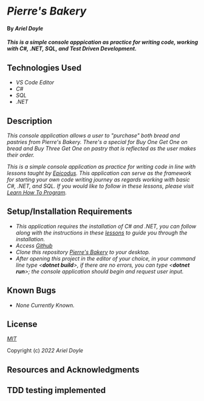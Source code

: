 # _Pierre's Bakery_

#### By _**Ariel Doyle**_

#### _This is a simple console apppication as practice for writing code, working with C#, .NET, SQL, and Test Driven Development._

## Technologies Used

- _VS Code Editor_
- _C#_
- _SQL_
- _.NET_

## Description

_This console application allows a user to "purchase" both bread and pastries from Pierre's Bakery. There's a special for Buy One Get One on bread and Buy Three Get One on pastry that is reflected as the user makes their order._

_This is a simple console application as practice for writing code in line with lessons taught by [Epicodus](https://www.epicodus.com). This application can serve as the framework for starting your own code writing journey as regards working with basic C#, .NET, and SQL. If you would like to follow in these lessons, please visit [Learn How To Program](https://www.learnhowtoprogram.com/c-and-net)._

## Setup/Installation Requirements

- _This application requires the installation of C# and .NET, you can follow along with the instructions in these [lessons](https://www.learnhowtoprogram.com/c-and-net-part-time/getting-started-with-c) to guide you through the installation._
- _Access [Github](https://github.com/)_
- _Clone this repository [Pierre's Bakery](https://github.com/Ariel-Doyle/PierresBakery) to your desktop._
- _After opening this project in the editor of your choice, in your command line type <**dotnet build**>, if there are no errors, you can type <**dotnet run**>; the console application should begin and request user input._

## Known Bugs

- _None Currently Known._

## License

_[MIT](https://choosealicense.com/licenses/mit/)_

Copyright (c) _2022_ _Ariel Doyle_ 

## Resources and Acknowledgments

## TDD testing implemented
